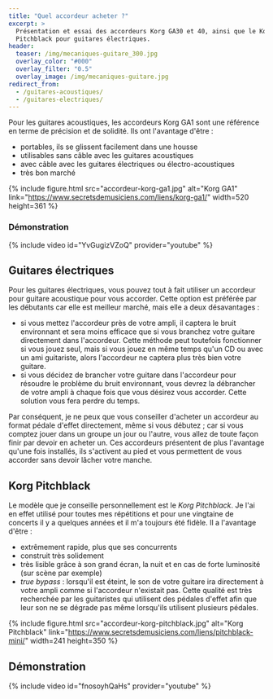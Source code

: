 ```yaml
---
title: "Quel accordeur acheter ?"
excerpt: >
  Présentation et essai des accordeurs Korg GA30 et 40, ainsi que le Korg
  Pitchblack pour guitares électriques.
header:
  teaser: /img/mecaniques-guitare_300.jpg
  overlay_color: "#000"
  overlay_filter: "0.5"
  overlay_image: /img/mecaniques-guitare.jpg
redirect_from:
  - /guitares-acoustiques/
  - /guitares-electriques/
---
```


Pour les guitares acoustiques, les accordeurs Korg GA1 sont une référence en 
terme de précision et de solidité. Ils ont l'avantage d'être :

- portables, ils se glissent facilement dans une housse
- utilisables sans câble avec les guitares acoustiques
- avec câble avec les guitares électriques ou électro-acoustiques
- très bon marché

{% include figure.html src="accordeur-korg-ga1.jpg" alt="Korg GA1"
link="https://www.secretsdemusiciens.com/liens/korg-ga1/" width=520 height=361
%}

### Démonstration

{% include video id="YvGugizVZoQ" provider="youtube" %}

## Guitares électriques

Pour les guitares électriques, vous pouvez tout à fait utiliser un accordeur 
pour guitare acoustique pour vous accorder. Cette option est préférée par les 
débutants car elle est meilleur marché, mais elle a deux désavantages :

- si vous mettez l'accordeur près de votre ampli, il captera le bruit 
environnant et sera moins efficace que si vous branchez votre guitare 
directement dans l'accordeur. Cette méthode peut toutefois fonctionner si vous 
jouez seul, mais si vous jouez en même temps qu'un CD ou avec un ami 
guitariste, alors l'accordeur ne captera plus très bien votre guitare.
- si vous décidez de brancher votre guitare dans l'accordeur pour résoudre le 
problème du bruit environnant, vous devrez la débrancher de votre ampli à 
chaque fois que vous désirez vous accorder. Cette solution vous fera perdre du 
temps.

Par conséquent, je ne peux que vous conseiller d'acheter un accordeur au format 
pédale d'effet directement, même si vous débutez ; car si vous comptez jouer 
dans un groupe un jour ou l'autre, vous allez de toute façon finir par devoir 
en acheter un. Ces accordeurs présentent de plus l'avantage qu'une fois 
installés, ils s'activent au pied et vous permettent de vous accorder sans 
devoir lâcher votre manche.

## Korg Pitchblack

Le modèle que je conseille personnellement est le *Korg Pitchblack*. Je l'ai en 
effet utilisé pour toutes mes répétitions et pour une vingtaine de concerts il 
y a quelques années et il m'a toujours été fidèle. Il a l'avantage d'être :

- extrêmement rapide, plus que ses concurrents
- construit très solidement
- très lisible grâce à son grand écran, la nuit et en cas de forte luminosité 
(sur scène par exemple)
- *true bypass* : lorsqu'il est éteint, le son de votre guitare ira directement 
à votre ampli comme si l'accordeur n'existait pas. Cette qualité est très 
recherchée par les guitaristes qui utilisent des pédales d'effet afin que leur 
son ne se dégrade pas même lorsqu'ils utilisent plusieurs pédales.

{% include figure.html src="accordeur-korg-pitchblack.jpg" alt="Korg 
Pitchblack" link="https://www.secretsdemusiciens.com/liens/pitchblack-mini/"
width=241 height=350 %}

## Démonstration

{% include video id="fnosoyhQaHs" provider="youtube" %}
